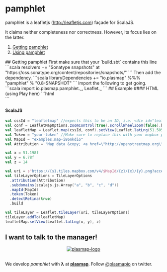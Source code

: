 # pamphlet
pamphlet is a leafletjs (http://leafletjs.com) façade for ScalaJS.

It claims neither completeness nor correctness.
However, its focus lies on the latter.

1. [Getting pamphlet](#getting-it)
2. [Using pamphlet](#using-it)

<a name="getting-it"/>
## Getting pamphlet
First make sure that your `build.sbt` contains this line
```scala
resolvers += "Sonatype snapshots" at "https://oss.sonatype.org/content/repositories/snapshots/"
```
Then add the dependency.
```scala
libraryDependencies += "io.plasmap" %%% "pamphlet" % "0.8-SNAPSHOT"
```
Import the following to get going.
```scala
import io.plasmap.pamphlet._, Leaflet._
```
## Example
#### HTML (using Play here)
```html
<html>
  <head>
    <title>@title</title>
    <link rel="stylesheet" media="screen" href="@routes.Assets.at("stylesheets/leaflet.css")">
    <script src="@routes.Assets.at("scripts/leaflet.js")" type="text/javascript"></script>
  </head>
  <body>
    <div id="leafletmap"></div>
  </body>
</html>
```

#### ScalaJS
```scala
val cssId = "leafletmap" //expects this to be an ID, i.e. <div id="leafletmap"></div>
val conf = LeafletMapOptions.zoomControl(true).scrollWheelZoom(false).build
val leafletMap = Leaflet.map(cssId, conf).setView(Leaflet.latLng(51.505f, -0.09f), 13)
val Token = "your-token" //Make sure to replace this with your mapbox public token
val MapId = "examples.map-i86nkdio"
val Attribution = "Map data &copy; <a href=\"http://openstreetmap.org\">OpenStreetMap</a> contributors, <a href=\"http://creativecommons.org/licenses/by-sa/2.0/\">CC-BY-SA</a>, Imagery © <a href=\"http://mapbox.com\">Mapbox</a>"

val x = 51.198f
val y = 6.78f
val z = 14

val uri = s"https://{s}.tiles.mapbox.com/v4/$MapId/{z}/{x}/{y}.png?access_token=$Token"
val tileLayerOptions = TileLayerOptions
  .attribution(Attribution)
  .subdomains(scalajs.js.Array("a", "b", "c", "d"))
  .mapId(MapId)
  .token(Token)
  .detectRetina(true)
  .build

val tileLayer = Leaflet.tileLayer(uri, tileLayerOptions)
tileLayer.addTo(leafletMap)
leafletMap.setView(Leaflet.latLng(x, y), z)
```

## I want to talk to the manager!

<p align="center">
<a href="http://plasmap.io">
  <img src="https://avatars3.githubusercontent.com/u/10074281?v=3&s=100" alt="plasmap-logo">
</a>
<br/><br/>

We develop <em>pamphlet</em> with <b>λ</b> at <a href="http://plasmap.io"><b>plasmap</b></a>.
Follow <a href="https://twitter.com/plasmapio">@plasmapio</a> on twitter.
</p>
